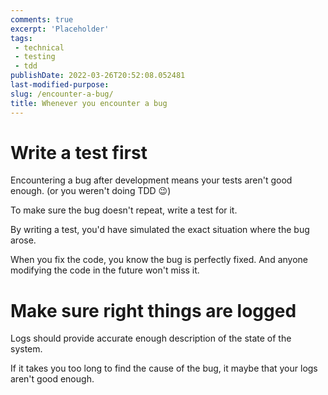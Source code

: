 ```yaml
---
comments: true
excerpt: 'Placeholder' 
tags:
 - technical
 - testing
 - tdd
publishDate: 2022-03-26T20:52:08.052481
last-modified-purpose:
slug: /encounter-a-bug/
title: Whenever you encounter a bug
---
```


# Write a test first

Encountering a bug after development means your tests aren't good enough. (or you weren't doing TDD 😉)

To make sure the bug doesn't repeat, write a test for it.

By writing a test, you'd have simulated the exact situation where the bug arose. 

When you fix the code, you know the bug is perfectly fixed. And anyone modifying the code in the future won't miss it.

# Make sure right things are logged

Logs should provide accurate enough description of the state of the system.

If it takes you too long to find the cause of the bug, it maybe that your logs aren't good enough.

